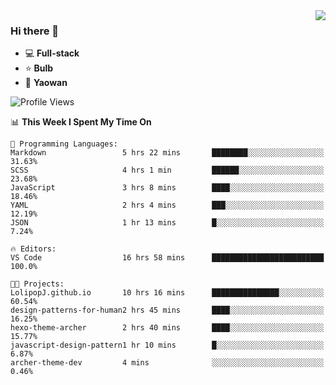 <img  align="right" src="https://github-readme-stats.vercel.app/api?username=LolipopJ&show_icons=true&count_private=true&hide_title=true&include_all_commits=true&theme=vue">

### Hi there 👋

- :computer: **Full-stack**
- :star: **Bulb**
- :pill: **Yaowan**

<!--START_SECTION:waka-->
![Profile Views](http://img.shields.io/badge/Profile%20Views-5-blue)

📊 **This Week I Spent My Time On** 

```text
💬 Programming Languages: 
Markdown                 5 hrs 22 mins       ████████░░░░░░░░░░░░░░░░░   31.63% 
SCSS                     4 hrs 1 min         ██████░░░░░░░░░░░░░░░░░░░   23.68% 
JavaScript               3 hrs 8 mins        ████░░░░░░░░░░░░░░░░░░░░░   18.46% 
YAML                     2 hrs 4 mins        ███░░░░░░░░░░░░░░░░░░░░░░   12.19% 
JSON                     1 hr 13 mins        █░░░░░░░░░░░░░░░░░░░░░░░░   7.24%

🔥 Editors: 
VS Code                  16 hrs 58 mins      █████████████████████████   100.0%

🐱‍💻 Projects: 
LolipopJ.github.io       10 hrs 16 mins      ███████████████░░░░░░░░░░   60.54% 
design-patterns-for-human2 hrs 45 mins       ████░░░░░░░░░░░░░░░░░░░░░   16.25% 
hexo-theme-archer        2 hrs 40 mins       ████░░░░░░░░░░░░░░░░░░░░░   15.77% 
javascript-design-pattern1 hr 10 mins        █░░░░░░░░░░░░░░░░░░░░░░░░   6.87% 
archer-theme-dev         4 mins              ░░░░░░░░░░░░░░░░░░░░░░░░░   0.46%

```


<!--END_SECTION:waka-->
